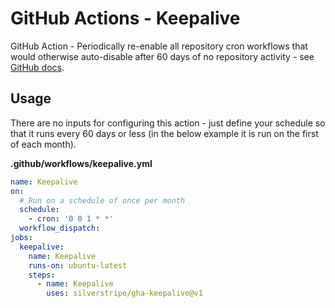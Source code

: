 # GitHub Actions - Keepalive

GitHub Action - Periodically re-enable all repository cron workflows that would otherwise auto-disable after 60 days of no repository activity - see [GitHub docs](https://docs.github.com/en/actions/learn-github-actions/usage-limits-billing-and-administration#disabling-and-enabling-workflows).

## Usage

There are no inputs for configuring this action - just define your schedule so that it runs every 60 days or less (in the below example it is run on the first of each month).

**.github/workflows/keepalive.yml**
```yml
name: Keepalive
on:
  # Run on a schedule of once per month
  schedule:
    - cron: '0 0 1 * *'
  workflow_dispatch:
jobs:
  keepalive:
    name: Keepalive
    runs-on: ubuntu-latest
    steps:
      - name: Keepalive
        uses: silverstripe/gha-keepalive@v1
```
